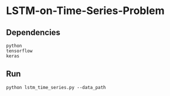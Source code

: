 # LSTM-on-Time-Series-Problem

## Dependencies
~~~
python
tensorflow
keras
~~~

## Run
~~~
python lstm_time_series.py --data_path 
~~~
